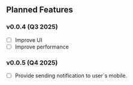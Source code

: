 ## Planned Features

### v0.0.4 (Q3 2025)
- [ ] Improve UI
- [ ] Improve performance

### v0.0.5 (Q4 2025)
- [ ] Provide sending notification to user`s mobile.
